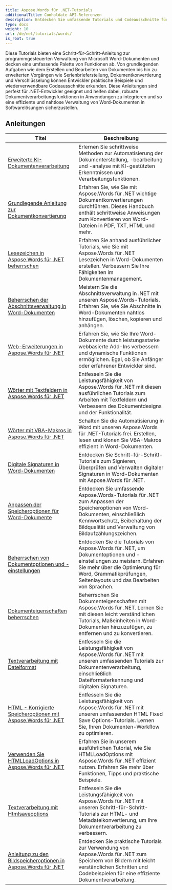 ```yaml
---
title: Aspose.Words für .NET-Tutorials
additionalTitle: Conholdate API-Referenzen
description: Entdecken Sie umfassende Tutorials und Codeausschnitte für Aspose.Words für .NET! Von anfängerfreundlichen Grundlagen bis hin zu erweiterten Funktionen bieten wir Schritt-für-Schritt-Anleitungen.
type: docs
weight: 10
url: /de/net/tutorials/words/
is_root: true
---
```


Diese Tutorials bieten eine Schritt-für-Schritt-Anleitung zur programmgesteuerten Verwaltung von Microsoft Word-Dokumenten und decken eine umfassende Palette von Funktionen ab. Von grundlegenden Aufgaben wie dem Erstellen und Bearbeiten von Dokumenten bis hin zu erweiterten Vorgängen wie Serienbrieferstellung, Dokumentkonvertierung und Verschlüsselung können Entwickler praktische Beispiele und wiederverwendbare Codeausschnitte erkunden. Diese Anleitungen sind perfekt für .NET-Entwickler geeignet und helfen dabei, robuste Dokumentverarbeitungsfunktionen in Anwendungen zu integrieren und so eine effiziente und nahtlose Verwaltung von Word-Dokumenten in Softwarelösungen sicherzustellen.

## Anleitungen
| Titel | Beschreibung |
| --- | --- | 
| [Erweiterte KI-Dokumentenverarbeitung](./advanced-ai-document-processing/) | Erlernen Sie schrittweise Methoden zur Automatisierung der Dokumenterstellung, -bearbeitung und -analyse mit KI-gestützten Erkenntnissen und Verarbeitungsfunktionen. |
| [Grundlegende Anleitung zur Dokumentkonvertierung](./essential-guide-document-conversions/) | Erfahren Sie, wie Sie mit Aspose.Words für .NET wichtige Dokumentkonvertierungen durchführen. Dieses Handbuch enthält schrittweise Anweisungen zum Konvertieren von Word-Dateien in PDF, TXT, HTML und mehr. | 
| [Lesezeichen in Aspose.Words für .NET beherrschen](./mastering-bookmarks/) | Erfahren Sie anhand ausführlicher Tutorials, wie Sie mit Aspose.Words für .NET Lesezeichen in Word-Dokumenten erstellen. Verbessern Sie Ihre Fähigkeiten im Dokumentenmanagement. | 
| [Beherrschen der Abschnittsverwaltung in Word-Dokumenten](./section-management/) | Meistern Sie die Abschnittsverwaltung in .NET mit unseren Aspose.Words-Tutorials. Erfahren Sie, wie Sie Abschnitte in Word-Dokumenten nahtlos hinzufügen, löschen, kopieren und anhängen. | 
| [Web-Erweiterungen in Aspose.Words für .NET](./web-extensions/) | Erfahren Sie, wie Sie Ihre Word-Dokumente durch leistungsstarke webbasierte Add-Ins verbessern und dynamische Funktionen ermöglichen. Egal, ob Sie Anfänger oder erfahrener Entwickler sind. | 
| [Wörter mit Textfeldern in Aspose.Words für .NET](./words-with-textboxes/) | Entfesseln Sie die Leistungsfähigkeit von Aspose.Words für .NET mit diesen ausführlichen Tutorials zum Arbeiten mit Textfeldern und Verbessern des Dokumentdesigns und der Funktionalität. | 
| [Wörter mit VBA-Makros in Aspose.Words für .NET](./words-with-vba-macros/) | Schalten Sie die Automatisierung in Word mit unseren Aspose.Words für .NET-Tutorials frei. Erstellen, lesen und klonen Sie VBA-Makros effizient in Word-Dokumenten. | 
| [Digitale Signaturen in Word-Dokumenten](./digital-signatures/) | Entdecken Sie Schritt-für-Schritt-Tutorials zum Signieren, Überprüfen und Verwalten digitaler Signaturen in Word-Dokumenten mit Aspose.Words für .NET. |
| [Anpassen der Speicheroptionen für Word-Dokumente](./word-document-saving-options/) | Entdecken Sie umfassende Aspose.Words-Tutorials für .NET zum Anpassen der Speicheroptionen von Word-Dokumenten, einschließlich Kennwortschutz, Beibehaltung der Bildqualität und Verwaltung von Bildaufzählungszeichen. |
| [Beherrschen von Dokumentoptionen und -einstellungen](./mastering-document-options-and-settings/) | Entdecken Sie die Tutorials von Aspose.Words für .NET, um Dokumentoptionen und -einstellungen zu meistern. Erfahren Sie mehr über die Optimierung für Word, Grammatikprüfungen, Seitenlayouts und das Bearbeiten von Sprachen. |
| [Dokumenteigenschaften beherrschen](./mastering-document-properties/) | Beherrschen Sie Dokumenteigenschaften mit Aspose.Words für .NET. Lernen Sie mit diesen leicht verständlichen Tutorials, Maßeinheiten in Word-Dokumenten hinzuzufügen, zu entfernen und zu konvertieren. |
| [Textverarbeitung mit Dateiformat](./words-processing-with-file-format/) | Entfesseln Sie die Leistungsfähigkeit von Aspose.Words für .NET mit unseren umfassenden Tutorials zur Dokumentenverarbeitung, einschließlich Dateiformaterkennung und digitalen Signaturen. |
| [HTML - Korrigierte Speicheroptionen mit Aspose.Words für .NET](./html-fixed-save-options/) | Entfesseln Sie die Leistungsfähigkeit von Aspose.Words für .NET mit unseren umfassenden HTML Fixed Save Options-Tutorials. Lernen Sie, Ihren Dokumenten-Workflow zu optimieren. |
| [Verwenden Sie HTMLLoadOptions in Aspose.Words für .NET](./use-htmlloadoptions/) | Erfahren Sie in unserem ausführlichen Tutorial, wie Sie HTMLLoadOptions mit Aspose.Words für .NET effizient nutzen. Erfahren Sie mehr über Funktionen, Tipps und praktische Beispiele. |
| [Textverarbeitung mit Htmlsaveoptions](./words-processing-with-htmlsaveoptions/) | Entfesseln Sie die Leistungsfähigkeit von Aspose.Words für .NET mit unseren Schritt-für-Schritt-Tutorials zur HTML- und Metadateikonvertierung, um Ihre Dokumentverarbeitung zu verbessern. |
| [Anleitung zu den Bildspeicheroptionen in Aspose.Words für .NET](./guide-to-image-save-options/) | Entdecken Sie praktische Tutorials zur Verwendung von Aspose.Words für .NET zum Speichern von Bildern mit leicht verständlichen Schritten und Codebeispielen für eine effiziente Dokumentverarbeitung. |